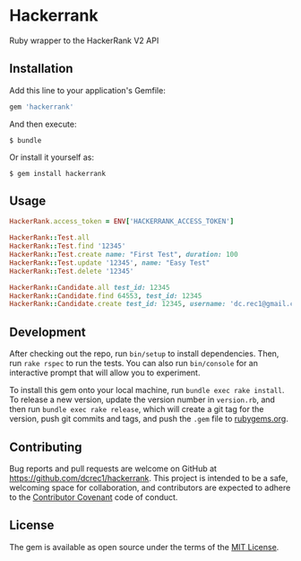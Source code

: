 # Hackerrank

Ruby wrapper to the HackerRank V2 API

## Installation

Add this line to your application's Gemfile:

```ruby
gem 'hackerrank'
```

And then execute:

    $ bundle

Or install it yourself as:

    $ gem install hackerrank

## Usage

```ruby
HackerRank.access_token = ENV['HACKERRANK_ACCESS_TOKEN']

HackerRank::Test.all
HackerRank::Test.find '12345'
HackerRank::Test.create name: "First Test", duration: 100
HackerRank::Test.update '12345', name: "Easy Test"
HackerRank::Test.delete '12345'

HackerRank::Candidate.all test_id: 12345
HackerRank::Candidate.find 64553, test_id: 12345
HackerRank::Candidate.create test_id: 12345, username: 'dc.rec1@gmail.com'
```

## Development

After checking out the repo, run `bin/setup` to install dependencies. Then, run `rake rspec` to run the tests. You can also run `bin/console` for an interactive prompt that will allow you to experiment.

To install this gem onto your local machine, run `bundle exec rake install`. To release a new version, update the version number in `version.rb`, and then run `bundle exec rake release`, which will create a git tag for the version, push git commits and tags, and push the `.gem` file to [rubygems.org](https://rubygems.org).

## Contributing

Bug reports and pull requests are welcome on GitHub at https://github.com/dcrec1/hackerrank. This project is intended to be a safe, welcoming space for collaboration, and contributors are expected to adhere to the [Contributor Covenant](contributor-covenant.org) code of conduct.


## License

The gem is available as open source under the terms of the [MIT License](http://opensource.org/licenses/MIT).

